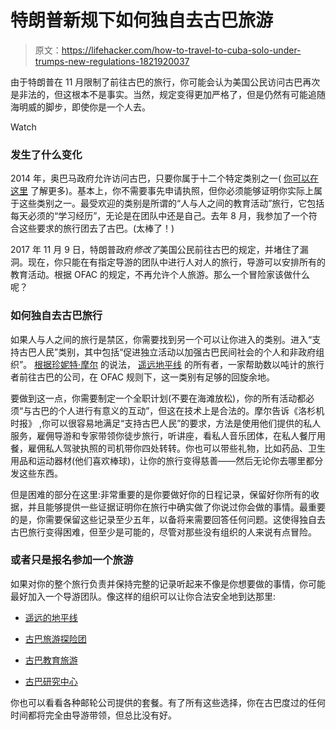 # 特朗普新规下如何独自去古巴旅游

> 原文：<https://lifehacker.com/how-to-travel-to-cuba-solo-under-trumps-new-regulations-1821920037>

由于特朗普在 11 月限制了前往古巴的旅行，你可能会认为美国公民访问古巴再次是非法的，但这根本不是事实。当然，规定变得更加严格了，但是仍然有可能追随海明威的脚步，即使你是一个人去。

Watch

### 发生了什么变化

2014 年，奥巴马政府允许访问古巴，只要你属于十二个特定类别之一( [你可以在这里](https://lifehacker.com/you-can-still-visit-cuba-heres-how-1796223945#_ga=2.197115301.88908858.1515507736-402151780.1496325830) 了解更多)。基本上，你不需要事先申请执照，但你必须能够证明你实际上属于这些类别之一。最受欢迎的类别是所谓的“人与人之间的教育活动”旅行，它包括每天必须的“学习经历”，无论是在团队中还是自己。去年 8 月，我参加了一个符合这些要求的旅行团去了古巴。(太棒了！)

2017 年 11 月 9 日，特朗普政府*修改了*美国公民前往古巴的规定，并堵住了漏洞。现在，你只能在有指定导游的团队中进行人对人的旅行，导游可以安排所有的教育活动。根据 OFAC 的规定，不再允许个人旅游。那么一个冒险家该做什么呢？

### 如何独自去古巴旅行

如果人与人之间的旅行是禁区，你需要找到另一个可以让你进入的类别。进入“支持古巴人民”类别，其中包括“促进独立活动以加强古巴民间社会的个人和非政府组织”。 [根据珍妮特·摩尔](http://www.latimes.com/travel/la-tr-spot-cuba-new-regulations-20171210-story.html) 的说法， [遥远地平线](http://www.distant-horizons.com/) 的所有者，一家帮助数以吨计的旅行者前往古巴的公司，在 OFAC 规则下，这一类别有足够的回旋余地。

要做到这一点，你需要制定一个全职计划(不要在海滩放松)，你的所有活动都必须“与古巴的个人进行有意义的互动”，但这在技术上是合法的。摩尔告诉《洛杉机时报》 ,你可以很容易地满足“支持古巴人民”的要求，方法是使用他们提供的私人服务，雇佣导游和专家带领你徒步旅行，听讲座，看私人音乐团体，在私人餐厅用餐，雇佣私人驾驶执照的司机带你四处转转。你也可以带些礼物，比如药品、卫生用品和运动器材(他们喜欢棒球)，让你的旅行变得慈善——然后无论你去哪里都分发这些东西。

但是困难的部分在这里:非常重要的是你要做好你的日程记录，保留好你所有的收据，并且能够提供一些证据证明你在旅行中确实做了你说过你会做的事情。最重要的是，你需要保留这些记录至少五年，以备将来需要回答任何问题。这使得独自去古巴旅行变得困难，但至少是可能的，尽管对那些没有组织的人来说有点冒险。

### 或者只是报名参加一个旅游

如果对你的整个旅行负责并保持完整的记录听起来不像是你想要做的事情，你可能最好加入一个导游团队。像这样的组织可以让你合法安全地到达那里:

*   [遥远的地平线](http://www.distant-horizons.com/)

*   [古巴旅游探险团](https://www.cubatraveladventuresgroup.com/)

*   [古巴教育旅游](http://www.cubaeducationaltravel.com/)

*   [古巴研究中心](http://centerforcubanstudies.org/)

你也可以看看各种邮轮公司提供的套餐。有了所有这些选择，你在古巴度过的任何时间都将完全由导游带领，但总比没有好。